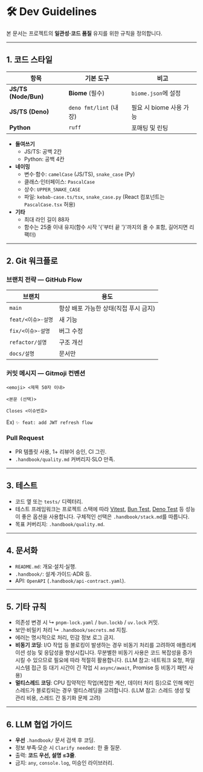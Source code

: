 # 🛠️ Dev Guidelines

본 문서는 프로젝트의 **일관성·코드 품질** 유지를 위한 규칙을 정의합니다.

---

## 1. 코드 스타일

| 항목 | 기본 도구 | 비고 |
|------|----------|------|
| **JS/TS (Node/Bun)** | **Biome** (필수) | `biome.json`에 설정 |
| **JS/TS (Deno)**     | `deno fmt/lint` (내장) | 필요 시 biome 사용 가능 |
| **Python**           | `ruff` | 포매팅 및 린팅 |

- **들여쓰기**  
  - JS/TS: 공백 2칸  
  - Python: 공백 4칸  
- **네이밍**  
  - 변수·함수: `camelCase` (JS/TS), `snake_case` (Py)  
  - 클래스·인터페이스: `PascalCase`  
  - 상수: `UPPER_SNAKE_CASE`  
  - 파일: `kebab-case.ts/tsx`, `snake_case.py` (React 컴포넌트는 `PascalCase.tsx` 허용)
- **기타**  
  - 최대 라인 길이 88자  
  - 함수는 25줄 이내 유지(함수 시작 '{'부터 끝 '}'까지의 줄 수 포함, 길어지면 리팩터)

---

## 2. Git 워크플로

### 브랜치 전략 — GitHub Flow

| 브랜치 | 용도 |
|--------|------|
| `main` | 항상 배포 가능한 상태(직접 푸시 금지) |
| `feat/<이슈>-설명` | 새 기능 |
| `fix/<이슈>-설명`  | 버그 수정 |
| `refactor/설명`    | 구조 개선 |
| `docs/설명`        | 문서만 |

### 커밋 메시지 — **Gitmoji** 컨벤션

```text
<emoji> <제목 50자 이내>

<본문 (선택)>

Closes <이슈번호>
```

Ex) `✨ feat: add JWT refresh flow`

### Pull Request

- PR 템플릿 사용, 1+ 리뷰어 승인, CI 그린.
- `.handbook/quality.md` 커버리지·SLO 만족.

---

## 3. 테스트

- 코드 옆 또는 `tests/` 디렉터리.
- 테스트 프레임워크는 프로젝트 스택에 따라 [Vitest](https://vitest.dev/), [Bun Test](https://bun.sh/docs/test/writing), [Deno Test](https://deno.land/manual@v1.37/basics/testing) 등 성능이 좋은 옵션을 사용합니다. 구체적인 선택은 `.handbook/stack.md`를 따릅니다.
- 목표 커버리지: `.handbook/quality.md`.

---

## 4. 문서화

- `README.md`: 개요·설치·실행.
- `.handbook/`: 설계·가이드·ADR 등.
- API: `OpenAPI` (`.handbook/api-contract.yaml`).

---

## 5. 기타 규칙

- 의존성 변경 시 ↳ `pnpm-lock.yaml` / `bun.lockb` / `uv.lock` 커밋.  
- 보안·비밀키 처리 ↳ `.handbook/secrets.md` 지침.  
- 에러는 명시적으로 처리, 민감 정보 로그 금지.
- **비동기 코딩**: I/O 작업 등 블로킹이 발생하는 경우 비동기 처리를 고려하여 애플리케이션 성능 및 응답성을 향상시킵니다. 무분별한 비동기 사용은 코드 복잡성을 증가시킬 수 있으므로 필요에 따라 적절히 활용합니다. (LLM 참고: 네트워크 요청, 파일 시스템 접근 등 대기 시간이 긴 작업 시 `async/await`, Promise 등 비동기 패턴 사용)
- **멀티스레드 코딩**: CPU 집약적인 작업(복잡한 계산, 데이터 처리 등)으로 인해 메인 스레드가 블로킹되는 경우 멀티스레딩을 고려합니다. (LLM 참고: 스레드 생성 및 관리 비용, 스레드 간 동기화 문제 고려)

---

## 6. LLM 협업 가이드

- **우선** `.handbook/` 문서 검색 후 코딩.  
- 정보 부족·모순 시 `Clarify needed:` 한 줄 질문.  
- 출력: **코드 우선, 설명 ≤3줄**.  
- 금지: `any`, `console.log`, 미승인 라이브러리.
